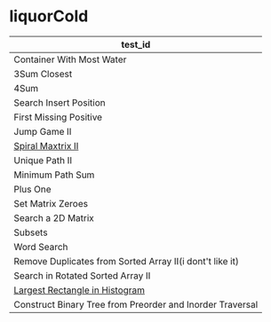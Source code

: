 # liquorCold

| test_id |
|------|
|Container With Most Water|
|3Sum Closest|
|4Sum|
|Search Insert Position|
|First Missing Positive|
|Jump Game II|
|[Spiral Maxtrix II](https://leetcode.com/problems/spiral-matrix-ii/discuss/22282/4-9-lines-Python-solutions)|
|Unique Path II|
|Minimum Path Sum|
|Plus One|
|Set Matrix Zeroes|
|Search a 2D Matrix|
|Subsets|
|Word Search|
|Remove Duplicates from Sorted Array II(i dont't like it)|
|Search in Rotated Sorted Array II|
|[Largest Rectangle in Histogram ](https://leetcode.com/problems/largest-rectangle-in-histogram/description/)|
|Construct Binary Tree from Preorder and Inorder Traversal|
